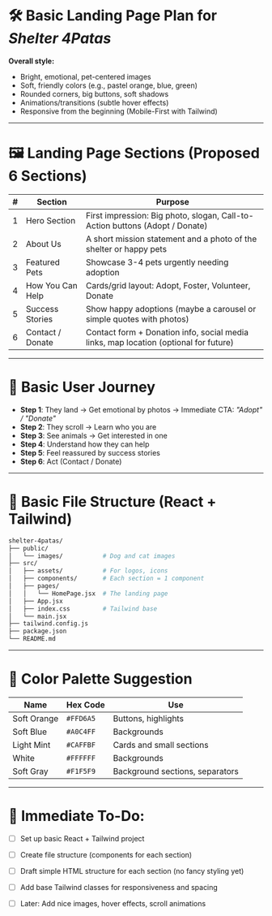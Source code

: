 # 🛠 Basic Landing Page Plan for *Shelter 4Patas*

**Overall style:**
- Bright, emotional, pet-centered images
- Soft, friendly colors (e.g., pastel orange, blue, green)
- Rounded corners, big buttons, soft shadows
- Animations/transitions (subtle hover effects)
- Responsive from the beginning (Mobile-First with Tailwind)

---

# 🖼 Landing Page Sections (Proposed 6 Sections)

| # | Section             | Purpose                                                                                      |
|---|----------------------|----------------------------------------------------------------------------------------------|
| 1 | Hero Section         | First impression: Big photo, slogan, Call-to-Action buttons (Adopt / Donate)                  |
| 2 | About Us             | A short mission statement and a photo of the shelter or happy pets                          |
| 3 | Featured Pets        | Showcase 3-4 pets urgently needing adoption                                                  |
| 4 | How You Can Help     | Cards/grid layout: Adopt, Foster, Volunteer, Donate                                          |
| 5 | Success Stories      | Show happy adoptions (maybe a carousel or simple quotes with photos)                        |
| 6 | Contact / Donate     | Contact form + Donation info, social media links, map location (optional for future)         |

---

# 🌟 Basic User Journey

- **Step 1**: They land → Get emotional by photos → Immediate CTA: *"Adopt" / "Donate"*
- **Step 2**: They scroll → Learn who you are
- **Step 3**: See animals → Get interested in one
- **Step 4**: Understand how they can help
- **Step 5**: Feel reassured by success stories
- **Step 6**: Act (Contact / Donate)

---

# 🧱 Basic File Structure (React + Tailwind)

```bash
shelter-4patas/
├── public/
│   └── images/           # Dog and cat images
├── src/
│   ├── assets/           # For logos, icons
│   ├── components/       # Each section = 1 component
│   ├── pages/
│   │   └── HomePage.jsx  # The landing page
│   ├── App.jsx
│   ├── index.css         # Tailwind base
│   └── main.jsx
├── tailwind.config.js
├── package.json
└── README.md
```

---

# 🎨 Color Palette Suggestion

| Name           | Hex Code     | Use                                |
|----------------|--------------|------------------------------------|
| Soft Orange    | `#FFD6A5`     | Buttons, highlights                |
| Soft Blue      | `#A0C4FF`     | Backgrounds                        |
| Light Mint     | `#CAFFBF`     | Cards and small sections           |
| White          | `#FFFFFF`     | Backgrounds                        |
| Soft Gray      | `#F1F5F9`     | Background sections, separators    |

---

# 👋 Immediate To-Do:

- [ ] Set up basic React + Tailwind project
- [ ] Create file structure (components for each section)
- [ ] Draft simple HTML structure for each section (no fancy styling yet)
- [ ] Add base Tailwind classes for responsiveness and spacing
- [ ] Later: Add nice images, hover effects, scroll animations


